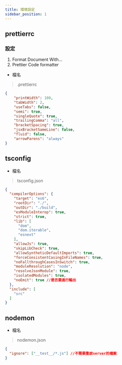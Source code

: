 ```yaml
---
title: 環境設定
sidebar_position: 1
---
```


## prettierrc

### 設定

1. Format Document With... 
2. Prettier Code formatter

- 檔名

> .prettierrc

```json
{
    "printWidth": 100,
    "tabWidth": 2,
    "useTabs": false,
    "semi": true,
    "singleQuote": true,
    "trailingComma": "all",
    "bracketSpacing": true,
    "jsxBracketSameLine": false,
    "fluid": false,
    "arrowParens": "always"
}
```

## tsconfig

- 檔名

> tsconfig.json

```json
{
  "compilerOptions": {
    "target": "es6",
    "rootDir": "./",
    "outDir": "./build",
    "esModuleInterop": true,
    "strict": true,
    "lib": [
      "dom",
      "dom.iterable",
      "esnext"
    ],
    "allowJs": true,
    "skipLibCheck": true,
    "allowSyntheticDefaultImports": true,
    "forceConsistentCasingInFileNames": true,
    "noFallthroughCasesInSwitch": true,
    "moduleResolution": "node",
    "resolveJsonModule": true,
    "isolatedModules": true,
    "noEmit": true //是否要進行輸出
  },
  "include": [
    "src"
  ]
}
```

## nodemon

- 檔名

> nodemon.json

```json
{
  "ignore": ["__test__/*.js"] //不需要重啟server的檔案
}
```


